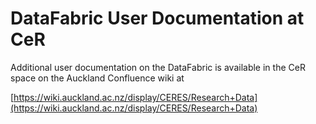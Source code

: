 # DataFabric User Documentation at CeR

Additional user documentation on the DataFabric is available in the CeR space on the Auckland Confluence wiki at

[https://wiki.auckland.ac.nz/display/CERES/Research+Data](https://wiki.auckland.ac.nz/display/CERES/Research+Data)
